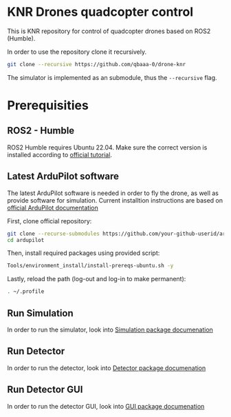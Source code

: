 # KNR Drones quadcopter control
This is KNR repository for control of quadcopter drones based on ROS2 (Humble).

In order to use the repository clone it recursively.
```bash
git clone --recursive https://github.com/qbaaa-0/drone-knr
```

The simulator is implemented as an submodule, thus the `--recursive` flag.

# Prerequisities

## ROS2 - Humble
ROS2 Humble requires Ubuntu 22.04. Make sure the correct version is installed according to [official tutorial](https://docs.ros.org/en/humble/Installation/Ubuntu-Install-Debians.html).

## Latest ArduPilot software
The latest ArduPilot software is needed in order to fly the drone, as well as provide software for simulation. Current installtion instructions are based on [official ArduPilot documentation](https://ardupilot.org/dev/docs/building-setup-linux.html#building-setup-linux)

First, clone official repository:
````bash
git clone --recurse-submodules https://github.com/your-github-userid/ardupilot
cd ardupilot
````
Then, install required packages using provided script:
````bash
Tools/environment_install/install-prereqs-ubuntu.sh -y
````
Lastly, reload the path (log-out and log-in to make permanent):
````bash
. ~/.profile
````


## Run Simulation

In order to run the simulator, look  into [Simulation package documenation](/src/simulation/)

## Run Detector

In order to run the detector, look  into [Detector package documenation](/src/drone_detector/)

## Run Detector GUI

In order to run the detector GUI, look  into [GUI package documenation](/src/drone_gui/)

